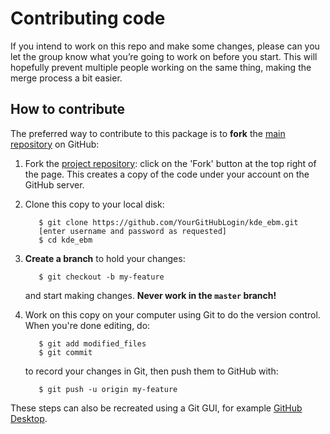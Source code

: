 Contributing code
=================

If you intend to work on this repo and make some changes, please can you let the 
group know what you’re going to work on before you start. This will hopefully 
prevent multiple people working on the same thing, making the merge process a 
bit easier.

How to contribute
-----------------
The preferred way to contribute to this package is to **fork** the 
[main repository](https://github.com/ucl-pond/kde_ebm) on
GitHub:

1. Fork the [project repository](https://github.com/ucl-pond/kde_ebm):
   click on the 'Fork' button at the top right of the page. This creates
   a copy of the code under your account on the GitHub server.

2. Clone this copy to your local disk:

          $ git clone https://github.com/YourGitHubLogin/kde_ebm.git
          [enter username and password as requested]
          $ cd kde_ebm

3. **Create a branch** to hold your changes:

          $ git checkout -b my-feature

   and start making changes. **Never work in the ``master`` branch!**

4. Work on this copy on your computer using Git to do the version
   control. When you're done editing, do:

          $ git add modified_files
          $ git commit

   to record your changes in Git, then push them to GitHub with:

          $ git push -u origin my-feature

These steps can also be recreated using a Git GUI, for example 
[GitHub Desktop](https://desktop.github.com/).
